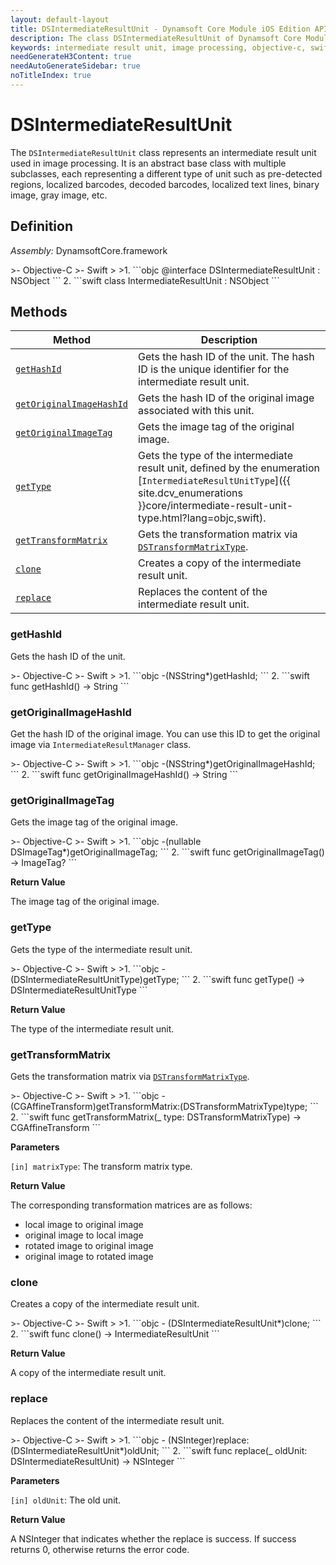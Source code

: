 ```yaml
---
layout: default-layout
title: DSIntermediateResultUnit - Dynamsoft Core Module iOS Edition API Reference
description: The class DSIntermediateResultUnit of Dynamsoft Core Module represents an intermediate result unit used in image processing, which is an abstract base class with multiple subclasses.
keywords: intermediate result unit, image processing, objective-c, swift
needGenerateH3Content: true
needAutoGenerateSidebar: true
noTitleIndex: true
---
```


# DSIntermediateResultUnit

The `DSIntermediateResultUnit` class represents an intermediate result unit used in image processing. It is an abstract base class with multiple subclasses, each representing a different type of unit such as pre-detected regions, localized barcodes, decoded barcodes, localized text lines, binary image, gray image, etc.

## Definition

*Assembly:* DynamsoftCore.framework

<div class="sample-code-prefix"></div>
>- Objective-C
>- Swift
>
>1. 
```objc
@interface DSIntermediateResultUnit : NSObject
```
2. 
```swift
class IntermediateResultUnit : NSObject
```

## Methods

| Method | Description |
|------- |-------------|
| [`getHashId`](#gethashid) | Gets the hash ID of the unit. The hash ID is the unique identifier for the intermediate result unit. |
| [`getOriginalImageHashId`](#getoriginalimagehashid) | Gets the hash ID of the original image associated with this unit. |
| [`getOriginalImageTag`](#getoriginalimagetag) | Gets the image tag of the original image. |
| [`getType`](#gettype) | Gets the type of the intermediate result unit, defined by the enumeration [`IntermediateResultUnitType`]({{ site.dcv_enumerations }}core/intermediate-result-unit-type.html?lang=objc,swift). |
| [`getTransformMatrix`](#gettransformmatrix) | Gets the transformation matrix via [`DSTransformMatrixType`]({{site.dcv_enumerations}}/core/transform-matrix-type.html). |
| [`clone`](#clone) | Creates a copy of the intermediate result unit. |
| [`replace`](#replace) | Replaces the content of the intermediate result unit. |

### getHashId

Gets the hash ID of the unit.

<div class="sample-code-prefix"></div>
>- Objective-C
>- Swift
>
>1. 
```objc
-(NSString*)getHashId;
```
2. 
```swift
func getHashId() -> String
```

### getOriginalImageHashId

Get the hash ID of the original image. You can use this ID to get the original image via `IntermediateResultManager` class.

<div class="sample-code-prefix"></div>
>- Objective-C
>- Swift
>
>1. 
```objc
-(NSString*)getOriginalImageHashId;
```
2. 
```swift
func getOriginalImageHashId() -> String
```

### getOriginalImageTag

Gets the image tag of the original image.

<div class="sample-code-prefix"></div>
>- Objective-C
>- Swift
>
>1. 
```objc
-(nullable DSImageTag*)getOriginalImageTag;
```
2. 
```swift
func getOriginalImageTag() -> ImageTag?
```

**Return Value**

The image tag of the original image.

### getType

Gets the type of the intermediate result unit.

<div class="sample-code-prefix"></div>
>- Objective-C
>- Swift
>
>1. 
```objc
-(DSIntermediateResultUnitType)getType;
```
2. 
```swift
func getType() -> DSIntermediateResultUnitType
```

**Return Value**

The type of the intermediate result unit.

### getTransformMatrix

Gets the transformation matrix via [`DSTransformMatrixType`]({{site.dcv_enumerations}}/core/transform-matrix-type.html).

<div class="sample-code-prefix"></div>
>- Objective-C
>- Swift
>
>1. 
```objc
-(CGAffineTransform)getTransformMatrix:(DSTransformMatrixType)type;
```
2. 
```swift
func getTransformMatrix(_ type: DSTransformMatrixType) -> CGAffineTransform
```

**Parameters**

`[in] matrixType`: The transform matrix type.

**Return Value**

The corresponding transformation matrices are as follows:

- local image to original image
- original image to local image
- rotated image to original image
- original image to rotated image

### clone

Creates a copy of the intermediate result unit.

<div class="sample-code-prefix"></div>
>- Objective-C
>- Swift
>
>1. 
```objc
- (DSIntermediateResultUnit*)clone;
```
2. 
```swift
func clone() -> IntermediateResultUnit
```

**Return Value**

A copy of the intermediate result unit.

### replace

Replaces the content of the intermediate result unit.

<div class="sample-code-prefix"></div>
>- Objective-C
>- Swift
>
>1. 
```objc
- (NSInteger)replace:(DSIntermediateResultUnit*)oldUnit;
```
2. 
```swift
func replace(_ oldUnit: DSIntermediateResultUnit) -> NSInteger
```

**Parameters**

`[in] oldUnit`: The old unit.

**Return Value**

A NSInteger that indicates whether the replace is success. If success returns 0, otherwise returns the error code.

